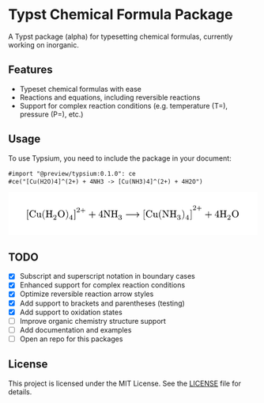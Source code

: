 # Typst Chemical Formula Package

A Typst package (alpha) for typesetting chemical formulas, currently working on inorganic.

## Features

- Typeset chemical formulas with ease
- Reactions and equations, including reversible reactions
- Support for complex reaction conditions (e.g. temperature (T=), pressure (P=), etc.)

## Usage

To use Typsium, you need to include the package in your document:

```typst
#import "@preview/typsium:0.1.0": ce
#ce("[Cu(H2O)4]^(2+) + 4NH3 -> [Cu(NH3)4]^(2+) + 4H2O")
```

![result](resource/lib.svg)

## TODO

- [x] Subscript and superscript notation in boundary cases
- [x] Enhanced support for complex reaction conditions
- [x] Optimize reversible reaction arrow styles
- [x] Add support to brackets and parentheses (testing)
- [x] Add support to oxidation states
- [ ] Improve organic chemistry structure support
- [ ] Add documentation and examples
- [ ] Open an repo for this packages

## License

This project is licensed under the MIT License. See the [LICENSE](LICENSE) file for details.
